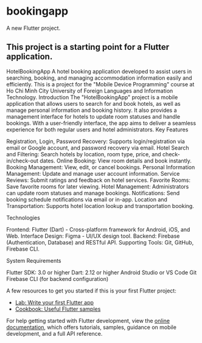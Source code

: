 # bookingapp

A new Flutter project.

## This project is a starting point for a Flutter application.

HotelBookingApp
A hotel booking application developed to assist users in searching, booking, and managing accommodation information easily and efficiently. This is a project for the "Mobile Device Programming" course at Ho Chi Minh City University of Foreign Languages and Information Technology.
Introduction
The "HotelBookingApp" project is a mobile application that allows users to search for and book hotels, as well as manage personal information and booking history. It also provides a management interface for hotels to update room statuses and handle bookings. With a user-friendly interface, the app aims to deliver a seamless experience for both regular users and hotel administrators.
Key Features

Registration, Login, Password Recovery: Supports login/registration via email or Google account, and password recovery via email.
Hotel Search and Filtering: Search hotels by location, room type, price, and check-in/check-out dates.
Online Booking: View room details and book instantly.
Booking Management: View, edit, or cancel bookings.
Personal Information Management: Update and manage user account information.
Service Reviews: Submit ratings and feedback on hotel services.
Favorite Rooms: Save favorite rooms for later viewing.
Hotel Management: Administrators can update room statuses and manage bookings.
Notifications: Send booking schedule notifications via email or in-app.
Location and Transportation: Supports hotel location lookup and transportation booking.

Technologies

Frontend: Flutter (Dart) - Cross-platform framework for Android, iOS, and Web.
Interface Design: Figma - UI/UX design tool.
Backend: Firebase (Authentication, Database) and RESTful API.
Supporting Tools: Git, GitHub, Firebase CLI.

System Requirements

Flutter SDK: 3.0 or higher
Dart: 2.12 or higher
Android Studio or VS Code
Git
Firebase CLI (for backend configuration)

A few resources to get you started if this is your first Flutter project:

- [Lab: Write your first Flutter app](https://docs.flutter.dev/get-started/codelab)
- [Cookbook: Useful Flutter samples](https://docs.flutter.dev/cookbook)

For help getting started with Flutter development, view the
[online documentation](https://docs.flutter.dev/), which offers tutorials,
samples, guidance on mobile development, and a full API reference.
